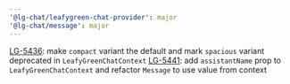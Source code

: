 ```yaml
---
'@lg-chat/leafygreen-chat-provider': major
'@lg-chat/message': major
---
```


[LG-5436](https://jira.mongodb.org/browse/LG-5436): make `compact` variant the default and mark `spacious` variant deprecated in `LeafyGreenChatContext`
[LG-5441](https://jira.mongodb.org/browse/LG-5441): add `assistantName` prop to `LeafyGreenChatContext` and refactor `Message` to use value from context
